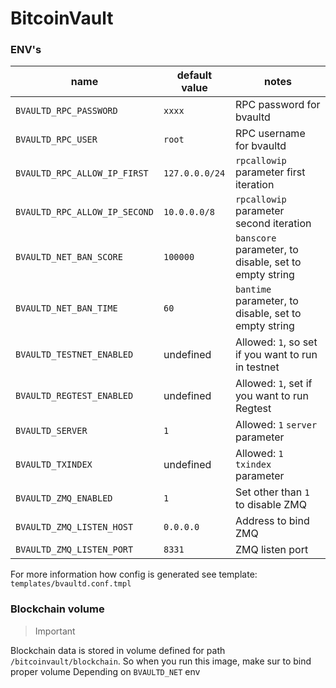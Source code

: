 BitcoinVault
============================

### ENV's

| name | default value | notes |
|------|-------|-------|
| `BVAULTD_RPC_PASSWORD` | `xxxx` | RPC password for bvaultd 
| `BVAULTD_RPC_USER` | `root` | RPC username for bvaultd 
| `BVAULTD_RPC_ALLOW_IP_FIRST` | `127.0.0.0/24` | `rpcallowip` parameter first iteration 
| `BVAULTD_RPC_ALLOW_IP_SECOND` | `10.0.0.0/8` | `rpcallowip` parameter second iteration 
| `BVAULTD_NET_BAN_SCORE` | `100000` | `banscore` parameter, to disable, set to empty string 
| `BVAULTD_NET_BAN_TIME` | `60` | `bantime` parameter, to disable, set to empty string 
| `BVAULTD_TESTNET_ENABLED` | undefined | Allowed: `1`, so set if you want to run in testnet
| `BVAULTD_REGTEST_ENABLED` | undefined | Allowed: `1`, set if you want to run Regtest
| `BVAULTD_SERVER` | `1` | Allowed: `1` `server` parameter
| `BVAULTD_TXINDEX` | undefined | Allowed: `1` `txindex` parameter
| `BVAULTD_ZMQ_ENABLED` | `1` | Set other than `1` to disable ZMQ
| `BVAULTD_ZMQ_LISTEN_HOST` | `0.0.0.0` | Address to bind ZMQ
| `BVAULTD_ZMQ_LISTEN_PORT` | `8331` | ZMQ listen port


For more information how config is generated see template: `templates/bvaultd.conf.tmpl`


### Blockchain volume

> Important 

Blockchain data is stored in volume defined for path `/bitcoinvault/blockchain`. So when you run this image, make sur to bind proper volume 
Depending on `BVAULTD_NET` env
